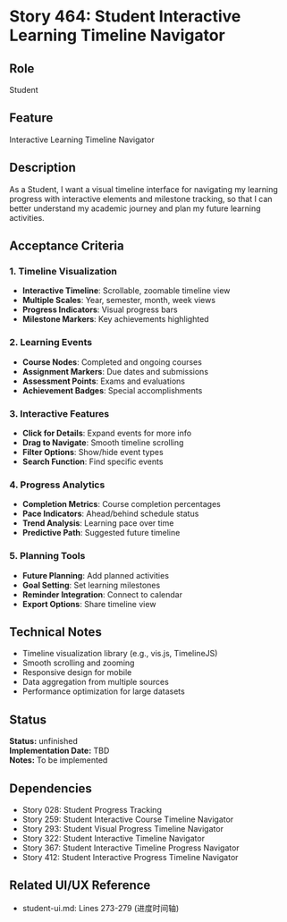# Story 464: Student Interactive Learning Timeline Navigator

## Role
Student

## Feature
Interactive Learning Timeline Navigator

## Description
As a Student, I want a visual timeline interface for navigating my learning progress with interactive elements and milestone tracking, so that I can better understand my academic journey and plan my future learning activities.

## Acceptance Criteria

### 1. Timeline Visualization
- **Interactive Timeline**: Scrollable, zoomable timeline view
- **Multiple Scales**: Year, semester, month, week views
- **Progress Indicators**: Visual progress bars
- **Milestone Markers**: Key achievements highlighted

### 2. Learning Events
- **Course Nodes**: Completed and ongoing courses
- **Assignment Markers**: Due dates and submissions
- **Assessment Points**: Exams and evaluations
- **Achievement Badges**: Special accomplishments

### 3. Interactive Features
- **Click for Details**: Expand events for more info
- **Drag to Navigate**: Smooth timeline scrolling
- **Filter Options**: Show/hide event types
- **Search Function**: Find specific events

### 4. Progress Analytics
- **Completion Metrics**: Course completion percentages
- **Pace Indicators**: Ahead/behind schedule status
- **Trend Analysis**: Learning pace over time
- **Predictive Path**: Suggested future timeline

### 5. Planning Tools
- **Future Planning**: Add planned activities
- **Goal Setting**: Set learning milestones
- **Reminder Integration**: Connect to calendar
- **Export Options**: Share timeline view

## Technical Notes
- Timeline visualization library (e.g., vis.js, TimelineJS)
- Smooth scrolling and zooming
- Responsive design for mobile
- Data aggregation from multiple sources
- Performance optimization for large datasets


## Status
**Status:** unfinished  
**Implementation Date:** TBD  
**Notes:** To be implemented
## Dependencies
- Story 028: Student Progress Tracking
- Story 259: Student Interactive Course Timeline Navigator
- Story 293: Student Visual Progress Timeline Navigator
- Story 322: Student Interactive Timeline Navigator
- Story 367: Student Interactive Timeline Progress Navigator
- Story 412: Student Interactive Progress Timeline Navigator

## Related UI/UX Reference
- student-ui.md: Lines 273-279 (进度时间轴)